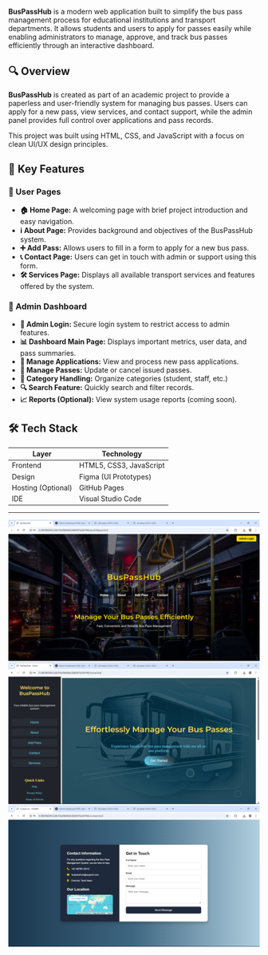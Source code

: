 **BusPassHub** is a modern web application built to simplify the bus pass management process for educational institutions and transport departments. It allows students and users to apply for passes easily while enabling administrators to manage, approve, and track bus passes efficiently through an interactive dashboard.
## 🔍 Overview

**BusPassHub** is created as part of an academic project to provide a paperless and user-friendly system for managing bus passes. Users can apply for a new pass, view services, and contact support, while the admin panel provides full control over applications and pass records.

This project was built using HTML, CSS, and JavaScript with a focus on clean UI/UX design principles.



## 🌟 Key Features

### 👤 User Pages

- **🏠 Home Page:** A welcoming page with brief project introduction and easy navigation.
- **ℹ️ About Page:** Provides background and objectives of the BusPassHub system.
- **➕ Add Pass:** Allows users to fill in a form to apply for a new bus pass.
- **📞 Contact Page:** Users can get in touch with admin or support using this form.
- **🛠️ Services Page:** Displays all available transport services and features offered by the system.

### 🔐 Admin Dashboard

- **🔑 Admin Login:** Secure login system to restrict access to admin features.
- **📊 Dashboard Main Page:** Displays important metrics, user data, and pass summaries.
- **📝 Manage Applications:** View and process new pass applications.
- **🚌 Manage Passes:** Update or cancel issued passes.
- **📂 Category Handling:** Organize categories (student, staff, etc.)
- **🔍 Search Feature:** Quickly search and filter records.
- **📈 Reports (Optional):** View system usage reports (coming soon).

## 🛠️ Tech Stack

| Layer     | Technology         |
|-----------|--------------------|
| Frontend  | HTML5, CSS3, JavaScript |
| Design    | Figma (UI Prototypes) |
| Hosting (Optional) | GitHub Pages |
| IDE       | Visual Studio Code |

---
![BusPassHub Preview](Images/main.png)
![BusPassHub Preview](Images/home.png)
![BusPassHub Preview](Images/contact.png)
